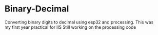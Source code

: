 # Binary-Decimal
Converting binary digits to decimal using esp32 and processing. This was my first year practical for IIS
Still working on the processing code
